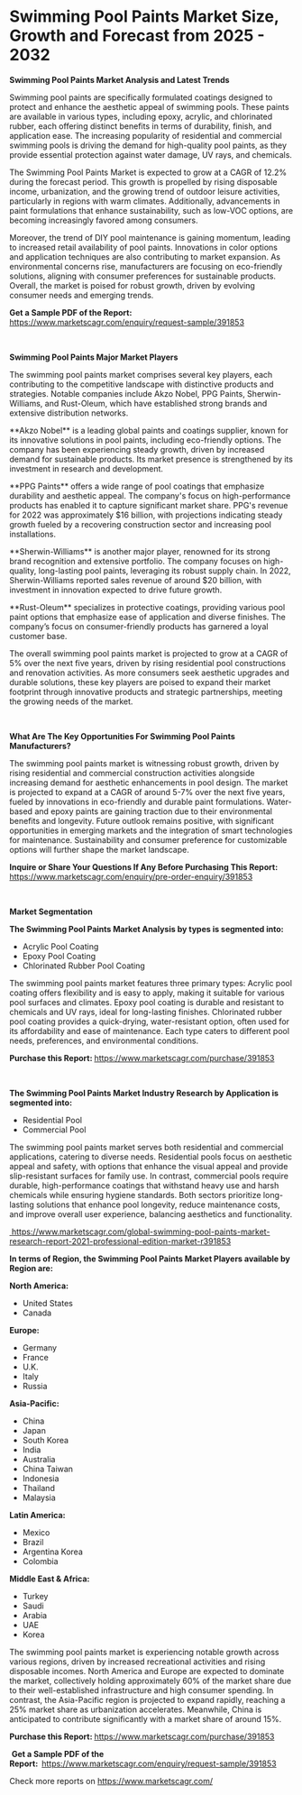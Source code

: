 <p><h1>Swimming Pool Paints Market Size, Growth and Forecast from 2025 - 2032</h1></p><p><strong>Swimming Pool Paints Market Analysis and Latest Trends</strong></p>
<p><p>Swimming pool paints are specifically formulated coatings designed to protect and enhance the aesthetic appeal of swimming pools. These paints are available in various types, including epoxy, acrylic, and chlorinated rubber, each offering distinct benefits in terms of durability, finish, and application ease. The increasing popularity of residential and commercial swimming pools is driving the demand for high-quality pool paints, as they provide essential protection against water damage, UV rays, and chemicals.</p><p>The Swimming Pool Paints Market is expected to grow at a CAGR of 12.2% during the forecast period. This growth is propelled by rising disposable income, urbanization, and the growing trend of outdoor leisure activities, particularly in regions with warm climates. Additionally, advancements in paint formulations that enhance sustainability, such as low-VOC options, are becoming increasingly favored among consumers. </p><p>Moreover, the trend of DIY pool maintenance is gaining momentum, leading to increased retail availability of pool paints. Innovations in color options and application techniques are also contributing to market expansion. As environmental concerns rise, manufacturers are focusing on eco-friendly solutions, aligning with consumer preferences for sustainable products. Overall, the market is poised for robust growth, driven by evolving consumer needs and emerging trends.</p></p>
<p><strong>Get a Sample PDF of the Report:&nbsp;</strong> <a href="https://www.marketscagr.com/enquiry/request-sample/391853?utm_campaign=3249&utm_medium=2&utm_source=Github&utm_content=ia&utm_term=29032025&utm_id=swimming-pool-paints">https://www.marketscagr.com/enquiry/request-sample/391853</a></p>
<p>&nbsp;</p>
<p><strong>Swimming Pool Paints Major Market Players</strong></p>
<p><p>The swimming pool paints market comprises several key players, each contributing to the competitive landscape with distinctive products and strategies. Notable companies include Akzo Nobel, PPG Paints, Sherwin-Williams, and Rust-Oleum, which have established strong brands and extensive distribution networks.</p><p>**Akzo Nobel** is a leading global paints and coatings supplier, known for its innovative solutions in pool paints, including eco-friendly options. The company has been experiencing steady growth, driven by increased demand for sustainable products. Its market presence is strengthened by its investment in research and development.</p><p>**PPG Paints** offers a wide range of pool coatings that emphasize durability and aesthetic appeal. The company's focus on high-performance products has enabled it to capture significant market share. PPG's revenue for 2022 was approximately $16 billion, with projections indicating steady growth fueled by a recovering construction sector and increasing pool installations.</p><p>**Sherwin-Williams** is another major player, renowned for its strong brand recognition and extensive portfolio. The company focuses on high-quality, long-lasting pool paints, leveraging its robust supply chain. In 2022, Sherwin-Williams reported sales revenue of around $20 billion, with investment in innovation expected to drive future growth.</p><p>**Rust-Oleum** specializes in protective coatings, providing various pool paint options that emphasize ease of application and diverse finishes. The company’s focus on consumer-friendly products has garnered a loyal customer base.</p><p>The overall swimming pool paints market is projected to grow at a CAGR of 5% over the next five years, driven by rising residential pool constructions and renovation activities. As more consumers seek aesthetic upgrades and durable solutions, these key players are poised to expand their market footprint through innovative products and strategic partnerships, meeting the growing needs of the market.</p></p>
<p>&nbsp;</p>
<p><strong>What Are The Key Opportunities For Swimming Pool Paints Manufacturers?</strong></p>
<p><p>The swimming pool paints market is witnessing robust growth, driven by rising residential and commercial construction activities alongside increasing demand for aesthetic enhancements in pool design. The market is projected to expand at a CAGR of around 5-7% over the next five years, fueled by innovations in eco-friendly and durable paint formulations. Water-based and epoxy paints are gaining traction due to their environmental benefits and longevity. Future outlook remains positive, with significant opportunities in emerging markets and the integration of smart technologies for maintenance. Sustainability and consumer preference for customizable options will further shape the market landscape.</p></p>
<p><strong>Inquire or Share Your Questions If Any Before Purchasing This Report:</strong> <a href="https://www.marketscagr.com/enquiry/pre-order-enquiry/391853?utm_campaign=3249&utm_medium=2&utm_source=Github&utm_content=ia&utm_term=29032025&utm_id=swimming-pool-paints">https://www.marketscagr.com/enquiry/pre-order-enquiry/391853</a></p>
<p>&nbsp;</p>
<p><strong>Market Segmentation</strong></p>
<p><strong>The Swimming Pool Paints Market Analysis by types is segmented into:</strong></p>
<p><ul><li>Acrylic Pool Coating</li><li>Epoxy Pool Coating</li><li>Chlorinated Rubber Pool Coating</li></ul></p>
<p><p>The swimming pool paints market features three primary types: Acrylic pool coating offers flexibility and is easy to apply, making it suitable for various pool surfaces and climates. Epoxy pool coating is durable and resistant to chemicals and UV rays, ideal for long-lasting finishes. Chlorinated rubber pool coating provides a quick-drying, water-resistant option, often used for its affordability and ease of maintenance. Each type caters to different pool needs, preferences, and environmental conditions.</p></p>
<p><strong>Purchase this Report:&nbsp;</strong><a href="https://www.marketscagr.com/purchase/391853?utm_campaign=3249&utm_medium=2&utm_source=Github&utm_content=ia&utm_term=29032025&utm_id=swimming-pool-paints">https://www.marketscagr.com/purchase/391853</a></p>
<p>&nbsp;</p>
<p><strong>The Swimming Pool Paints Market Industry Research by Application is segmented into:</strong></p>
<p><ul><li>Residential Pool</li><li>Commercial Pool</li></ul></p>
<p><p>The swimming pool paints market serves both residential and commercial applications, catering to diverse needs. Residential pools focus on aesthetic appeal and safety, with options that enhance the visual appeal and provide slip-resistant surfaces for family use. In contrast, commercial pools require durable, high-performance coatings that withstand heavy use and harsh chemicals while ensuring hygiene standards. Both sectors prioritize long-lasting solutions that enhance pool longevity, reduce maintenance costs, and improve overall user experience, balancing aesthetics and functionality.</p></p>
<p><a href="https://www.marketscagr.com/global-swimming-pool-paints-market-research-report-2021-professional-edition-market-r391853?utm_campaign=3249&utm_medium=2&utm_source=Github&utm_content=ia&utm_term=29032025&utm_id=swimming-pool-paints">&nbsp;https://www.marketscagr.com/global-swimming-pool-paints-market-research-report-2021-professional-edition-market-r391853</a></p>
<p><strong>In terms of Region, the Swimming Pool Paints Market Players available by Region are:</strong></p>
<p>
    <p> <strong> North America: </strong>
        <ul>
            <li>United States</li>
            <li>Canada</li>
        </ul>
        </p> 
    <p> <strong> Europe: </strong>
        <ul>
            <li>Germany</li>
            <li>France</li>
            <li>U.K.</li>
            <li>Italy</li>
            <li>Russia</li>
        </ul>
        </p> 
    <p> <strong> Asia-Pacific: </strong>
        <ul>
            <li>China</li>
            <li>Japan</li>
            <li>South Korea</li>
            <li>India</li>
            <li>Australia</li>
            <li>China Taiwan</li>
            <li>Indonesia</li>
            <li>Thailand</li>
            <li>Malaysia</li>
        </ul>
        </p> 
    <p> <strong> Latin America: </strong>
        <ul>
            <li>Mexico</li>
            <li>Brazil</li>
            <li>Argentina Korea</li>
            <li>Colombia</li>
        </ul>
        </p> 
    <p> <strong> Middle East & Africa: </strong>
        <ul>
            <li>Turkey</li>
            <li>Saudi</li>
            <li>Arabia</li>
            <li>UAE</li>
            <li>Korea</li>
        </ul>
    </p>
    </p>
<p><p>The swimming pool paints market is experiencing notable growth across various regions, driven by increased recreational activities and rising disposable incomes. North America and Europe are expected to dominate the market, collectively holding approximately 60% of the market share due to their well-established infrastructure and high consumer spending. In contrast, the Asia-Pacific region is projected to expand rapidly, reaching a 25% market share as urbanization accelerates. Meanwhile, China is anticipated to contribute significantly with a market share of around 15%.</p></p>
<p><strong>Purchase this Report: </strong><a href="https://www.marketscagr.com/purchase/391853?utm_campaign=3249&utm_medium=2&utm_source=Github&utm_content=ia&utm_term=29032025&utm_id=swimming-pool-paints">https://www.marketscagr.com/purchase/391853</a></p>
<p>&nbsp;<strong>Get a Sample PDF of the Report:&nbsp;&nbsp;</strong><a href="https://www.marketscagr.com/enquiry/request-sample/391853?utm_campaign=3249&utm_medium=2&utm_source=Github&utm_content=ia&utm_term=29032025&utm_id=swimming-pool-paints">https://www.marketscagr.com/enquiry/request-sample/391853</a></p>
<p><strong></strong></p>
<p>Check more reports on <a href="https://www.marketscagr.com/?utm_campaign=3249&utm_medium=2&utm_source=Github&utm_content=ia&utm_term=29032025&utm_id=swimming-pool-paints">https://www.marketscagr.com/</a></p>